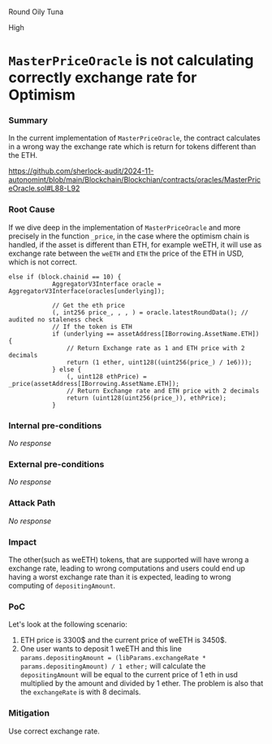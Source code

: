 Round Oily Tuna

High

# `MasterPriceOracle` is not calculating correctly exchange rate for Optimism

### Summary

In the current implementation of `MasterPriceOracle`, the contract calculates in a wrong way the exchange rate which is return for tokens different than the ETH.

https://github.com/sherlock-audit/2024-11-autonomint/blob/main/Blockchain/Blockchian/contracts/oracles/MasterPriceOracle.sol#L88-L92

### Root Cause

If we dive deep in the implementation of `MasterPriceOracle` and more precisely in the function `_price`, in the case where the optimism chain is handled, if the asset is different than ETH, for example weETH, it will use as exchange rate between the `weETH` and `ETH` the price of the ETH in USD, which is not correct. 

```solidity
else if (block.chainid == 10) {
            AggregatorV3Interface oracle = AggregatorV3Interface(oracles[underlying]);

            // Get the eth price
            (, int256 price_, , , ) = oracle.latestRoundData(); // audited no staleness check
            // If the token is ETH
            if (underlying == assetAddress[IBorrowing.AssetName.ETH]) {
                // Return Exchange rate as 1 and ETH price with 2 decimals
                return (1 ether, uint128((uint256(price_) / 1e6)));
            } else {
                (, uint128 ethPrice) = _price(assetAddress[IBorrowing.AssetName.ETH]);
                // Return Exchange rate and ETH price with 2 decimals
                return (uint128(uint256(price_)), ethPrice);
            }
```

### Internal pre-conditions

_No response_

### External pre-conditions

_No response_

### Attack Path

_No response_

### Impact

The other(such as weETH) tokens, that are supported will have wrong a exchange rate, leading to wrong computations and users could end up having a worst exchange rate than it is expected, leading to wrong computing of `depositingAmount`. 

### PoC

Let's look at the following scenario:
1. ETH price is 3300$ and the current price of weETH is 3450$.
2. One user wants to deposit 1 weETH and this line `params.depositingAmount = (libParams.exchangeRate * params.depositingAmount) / 1 ether;` will calculate the `depositingAmount` will be equal to the current price of 1 eth in usd multiplied by the amount and divided by 1 ether. The problem is also that the `exchangeRate` is with 8 decimals.

### Mitigation

Use correct exchange rate. 
